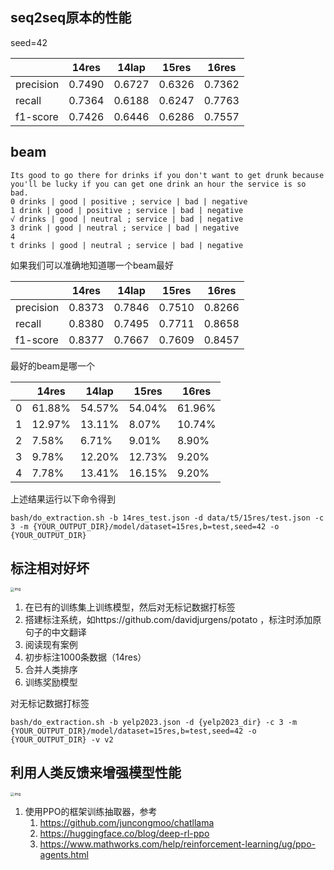 ## seq2seq原本的性能

seed=42

|           | 14res  | 14lap  | 15res  | 16res  |
| --------- | ------ | ------ | ------ | ------ |
| precision | 0.7490 | 0.6727 | 0.6326 | 0.7362 |
| recall    | 0.7364 | 0.6188 | 0.6247 | 0.7763 |
| f1-score  | 0.7426 | 0.6446 | 0.6286 | 0.7557 |

## beam

	Its good to go there for drinks if you don't want to get drunk because you'll be lucky if you can get one drink an hour the service is so bad.
	0 drinks | good | positive ; service | bad | negative
	1 drink | good | positive ; service | bad | negative
	√ drinks | good | neutral ; service | bad | negative
	3 drink | good | neutral ; service | bad | negative
	4
	t drinks | good | neutral ; service | bad | negative

如果我们可以准确地知道哪一个beam最好

|           | 14res  | 14lap  | 15res  | 16res  |
| --------- | ------ | ------ | ------ | ------ |
| precision | 0.8373 | 0.7846 | 0.7510 | 0.8266 |
| recall    | 0.8380 | 0.7495 | 0.7711 | 0.8658 |
| f1-score  | 0.8377 | 0.7667 | 0.7609 | 0.8457 |

最好的beam是哪一个

|      | 14res  | 14lap  | 15res  | 16res  |
| ---- | ------ | ------ | ------ | ------ |
| 0    | 61.88% | 54.57% | 54.04% | 61.96% |
| 1    | 12.97% | 13.11% | 8.07%  | 10.74% |
| 2    | 7.58%  | 6.71%  | 9.01%  | 8.90%  |
| 3    | 9.78%  | 12.20% | 12.73% | 9.20%  |
| 4    | 7.78%  | 13.41% | 16.15% | 9.20%  |

上述结果运行以下命令得到

	bash/do_extraction.sh -b 14res_test.json -d data/t5/15res/test.json -c 3 -m {YOUR_OUTPUT_DIR}/model/dataset=15res,b=test,seed=42 -o {YOUR_OUTPUT_DIR}


## 标注相对好坏

<img src="https://huggingface.co/datasets/huggingface/documentation-images/resolve/main/blog/rlhf/reward-model.png" alt="img" style="zoom:40%;" />

1. 在已有的训练集上训练模型，然后对无标记数据打标签
2. 搭建标注系统，如https://github.com/davidjurgens/potato ，标注时添加原句子的中文翻译
3. 阅读现有案例
4. 初步标注1000条数据（14res）
5. 合并人类排序
6. 训练奖励模型

对无标记数据打标签

	bash/do_extraction.sh -b yelp2023.json -d {yelp2023_dir} -c 3 -m {YOUR_OUTPUT_DIR}/model/dataset=15res,b=test,seed=42 -o {YOUR_OUTPUT_DIR} -v v2

## 利用人类反馈来增强模型性能

<img src="https://huggingface.co/datasets/huggingface/documentation-images/resolve/main/blog/rlhf/rlhf.png" alt="img" style="zoom:40%;" />

1. 使用PPO的框架训练抽取器，参考 
	1. https://github.com/juncongmoo/chatllama
	2. https://huggingface.co/blog/deep-rl-ppo
	3. https://www.mathworks.com/help/reinforcement-learning/ug/ppo-agents.html
